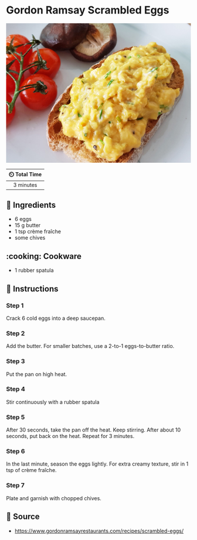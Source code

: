# Gordon Ramsay Scrambled Eggs

![](../assets/images/gordon-ramsay-scrambled-eggs.jpg)

| :timer_clock: Total Time |
|:-----------------------: |
| 3 minutes |

## :salt: Ingredients

- 6 eggs
- 15 g butter
- 1 tsp crème fraîche
- some chives

## :cooking: Cookware

- 1 rubber spatula

## :pencil: Instructions

### Step 1

Crack 6 cold eggs into a deep saucepan.

### Step 2

Add the butter. For smaller batches, use a 2-to-1 eggs-to-butter ratio.

### Step 3

Put the pan on high heat.

### Step 4

Stir continuously with a rubber spatula

### Step 5

After 30 seconds, take the pan off the heat. Keep stirring. After about 10 seconds, put back on the heat. Repeat for 3 minutes.

### Step 6

In the last minute, season the eggs lightly. For extra creamy texture, stir in 1 tsp of crème fraîche.

### Step 7

Plate and garnish with chopped chives.

## :link: Source
- https://www.gordonramsayrestaurants.com/recipes/scrambled-eggs/
